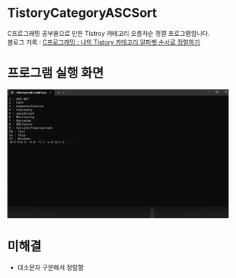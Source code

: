 # TistoryCategoryASCSort
C프로그래밍 공부용으로 만든 Tistroy 카테고리 오름차순 정렬 프로그램입니다.  
블로그 기록 : [C프로그래밍 : 나의 Tistory 카테고리 알파벳 순서로 정렬하기](https://hyangforest.tistory.com/204)

# 프로그램 실행 화면
![image](/sort.png)

# 미해결
- 대소문자 구분해서 정렬함 
